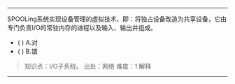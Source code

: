 ---
SPOOLing系统实现设备管理的虚拟技术，即：将独占设备改造为共享设备，它由专门负责I/O的常驻内存的进程以及输入、输出井组成。
- ( ) A.对 
- ( ) B.错

> 知识点：I/O子系统。
> 出处：网络
> 难度：1
> 解释

---